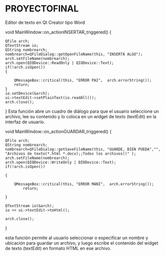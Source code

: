 # PROYECTOFINAL
Editor de texto en Qt Creator tipo Word




void MainWindow::on_actionINSERTAR_triggered()
  {

    QFile arch;
    QTextStream io;
    QString nombrearch;
    nombrearch=QFileDialog::getOpenFileName(this, "INSERTÁ ALGO");
    arch.setFileName(nombrearch);
    arch.open(QIODevice::ReadOnly | QIODevice::Text);
    if(!arch.isOpen())
    {

        QMessageBox::critical(this, "ERROR PAI",  arch.errorString());
        return;
    }
    io.setDevice(&arch);
    ui->textEdit->setPlainText(io.readAll());
    arch.close();

}
Esta función abre un cuadro de diálogo para que el usuario seleccione un archivo, lee su contenido y lo coloca en un widget de texto (textEdit) en la interfaz de usuario.



void MainWindow::on_actionGUARDAR_triggered()
{
  
    QFile arch;
    QString nombrearch;
    nombrearch=QFileDialog::getSaveFileName(this, "GUARDE, BIEN PUEDA","", "Archivos de texto(*.html *.docx);;Todos los archivos()" );
    arch.setFileName(nombrearch);
    arch.open(QIODevice::WriteOnly | QIODevice::Text);
    if(!arch.isOpen())
   
    {
    
        QMessageBox::critical(this, "ERROR MANÍ",  arch.errorString());
            return;
   
    }
  
    QTextStream io(&arch);
    io << ui->textEdit->toHtml(); 

    arch.close();
}

esta función permite al usuario seleccionar o especificar un nombre y ubicación para guardar un archivo, y luego escribe el contenido del widget de texto (textEdit) en formato HTML en ese archivo.




